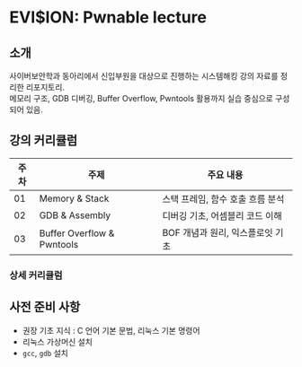 # EVI$ION: Pwnable lecture

## 소개
사이버보안학과 동아리에서 신입부원을 대상으로 진행하는 시스템해킹 강의 자료를 정리한 리포지토리.  
메모리 구조, GDB 디버깅, Buffer Overflow, Pwntools 활용까지 실습 중심으로 구성되어 있음.

## 강의 커리큘럼

| 주차 | 주제 | 주요 내용 |
|------|------|-----------|
| 01   | Memory & Stack | 스택 프레임, 함수 호출 흐름 분석 |
| 02   | GDB & Assembly | 디버깅 기초, 어셈블리 코드 이해 |
| 03   | Buffer Overflow & Pwntools | BOF 개념과 원리, 익스플로잇 기초 |

### 상세 커리큘럼



## 사전 준비 사항
- 권장 기초 지식 : C 언어 기본 문법, 리눅스 기본 명령어
- 리눅스 가상머신 설치
- `gcc`, `gdb` 설치

  
